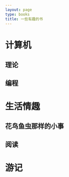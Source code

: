 ```yaml
---
layout: page
type: books
title: 一些有趣的书
---
```


# 计算机

## 理论

## 编程


# 生活情趣

## 花鸟鱼虫那样的小事

## 阅读



# 游记



